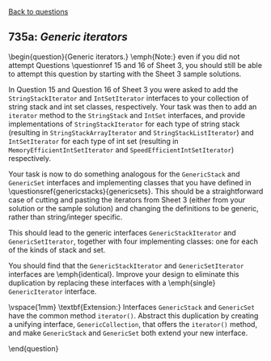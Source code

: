 [Back to questions](../README.md)

## 735a: *Generic iterators*

\begin{question}{Generic iterators.} \emph{Note:} even if you did not attempt Questions \questionref 15 and
16 of Sheet 3, you should still be able to attempt this question by starting with the Sheet 3 sample
solutions.

In Question 15 and Question 16 of Sheet 3 you were asked to add the
`StringStackIterator` and `IntSetIterator` interfaces to your
collection of string stack and int set classes, respectively.  Your task was then to
add an `iterator`
method to the `StringStack` and `IntSet` interfaces, and provide
implementations of `StringStackIterator` for each type
of string stack (resulting in `StringStackArrayIterator` and `StringStackListIterator`)
and `IntSetIterator` for each type of int set (resulting in `MemoryEfficientIntSetIterator` and `SpeedEfficientIntSetIterator`)
respectively.

Your task is now to do something analogous for the `GenericStack` and `GenericSet` interfaces
and implementing classes that you have defined in \questionsref{genericstacks}{genericsets}.  This should be
a straightforward case of cutting and pasting the iterators from Sheet 3 (either from your solution or the sample solution)
and changing the definitions to be generic, rather than string/integer specific.

This should lead to the generic interfaces `GenericStackIterator` and `GenericSetIterator`, together
with four implementing classes: one for each of the kinds of stack and set.

You should find that the `GenericStackIterator` and `GenericSetIterator` interfaces are \emph{identical}.
Improve your design to eliminate this duplication by replacing these interfaces with a \emph{single} `GenericIterator` interface.

\vspace{1mm}
\textbf{Extension:} Interfaces `GenericStack` and `GenericSet` have the common method `iterator()`.
Abstract this duplication by creating a unifying interface, `GenericCollection`, that offers the `iterator()`
method, and make `GenericStack` and `GenericSet` both extend your new interface.

\end{question}

